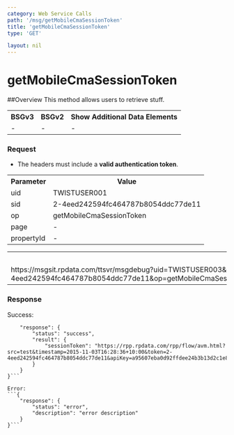 ```yaml
---
category: Web Service Calls
path: '/msg/getMobileCmaSessionToken'
title: 'getMobileCmaSessionToken'
type: 'GET'

layout: nil
---
```


# getMobileCmaSessionToken

##Overview
This method allows users to retrieve stuff.

<table>
	<tbody>
	<tr>
		<th>BSGv3</th>
		<th>BSGv2</th>
		<th>Show Additional Data Elements</th>
	</tr>
	<tr>
		<td>-</td>
		<td>-</td>
		<td>-</td>
	</tr>

</tbody>
</table>

### Request

* The headers must include a **valid authentication token**.

<table>
	<tbody>
	<tr>
		<th>Parameter</th>
		<th>Value</th>
	</tr>
	<tr>
		<td>uid</td>
		<td>TWISTUSER001</td>
	</tr>
	<tr>
		<td>sid</td>
		<td>2-4eed242594fc464787b8054ddc77de11</td>
	</tr>
	<tr>
		<td>op</td>
		<td>getMobileCmaSessionToken</td>
	</tr>
	<tr>
		<td>page</td>
		<td>-</td>
	</tr>
	<tr>
		<td>propertyId</td>
		<td>-</td>
	</tr>
</tbody>
</table>

<div id="msgtesturl">
<table>
	<tbody>
	<tr>
		<th>Test URL MSG Agent -MSGSIT:</th>
	</tr>
	<tr>
		<td>https://msgsit.rpdata.com/ttsvr/msgdebug?uid=TWISTUSER003&sid=2-4eed242594fc464787b8054ddc77de11&op=getMobileCmaSessionToken&username=bsguser.vivant&password=RNPgN5bx&appCode=rppipad&page=8&propertyId=3604024
		</td>
	</tr>
</tbody>
</table>
</div>

### Response

Success:
```{
    "response": {
        "status": "success",
        "result": {
            "sessionToken": "https://rpp.rpdata.com/rpp/flow/avm.html?src=test&timestamp=2015-11-03T16:28:36+10:00&token=2-4eed242594fc464787b8054ddc77de11&apiKey=a95607eba0d92ffdee24b3b13d2c1e899b868000&hash=65c585c6feb682215f7752400fd59f3da9565b96"
        }
    }
}```

Error:
```{
    "response": {
        "status": "error",
        "description": "error description"
    }
}```